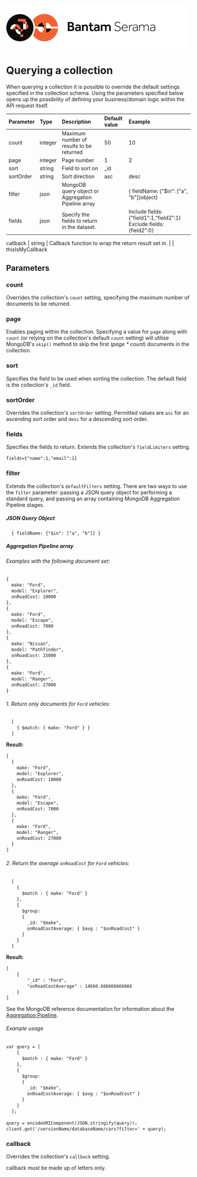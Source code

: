 ![Serama](../serama.png)

# Querying a collection

When querying a collection it is possible to override the default settings specified in the collection schema. Using the parameters specified below opens up the possibility of defining your business/domain logic within the API request itself.

 Parameter       | Type        |  Description                                  | Default value        |  Example
:----------------|:------------|:----------------------------------------------|:---------------------|:--------------
count            | integer     | Maximum number of results to be returned   | 50                   | 10
page             | integer     | Page number                                   | 1                    | 2
sort             | string      | Field to sort on                          | _id                  |
sortOrder       | string      | Sort direction                                | asc                  | desc
filter           | json        | MongoDB query object or Aggregation Pipeline array                            |                      | { fieldName: {"$in": ["a", "b"]}object}
fields           | json        | Specify the fields to return in the dataset.  |          | Include fields: {"field1":1,"field2":1} Exclude fields: {field2":0}

callback         | string      | Callback function to wrap the return result set in.  |               | thisIsMyCallback


## Parameters

### count

Overrides the collection's `count` setting, specifying the maximum number of documents to be returned.

### page

Enables paging within the collection. Specifying a value for `page` along with `count` (or relying on the collection's default `count` setting) will utilise MongoDB's `skip()` method to skip the first (*page * count*) documents in the collection.

### sort

Specifies the field to be used when sorting the collection. The default field is the collection's `_id` field.

### sortOrder

Overrides the collection's `sortOrder` setting. Permitted values are `asc` for an ascending sort order and `desc` for a descending sort order.

### fields

Specifies the fields to return. Extends the collection's `fieldLimiters` setting.

```
fields={"name":1,"email":1}
```

### filter

Extends the collection's `defaultFilters` setting. There are two ways to use the `filter` parameter: passing a JSON query object for performing a standard query, and passing an array containing MongoDB Aggregation Pipeline stages.

##### JSON Query Object

```
  { fieldName: {"$in": ["a", "b"]} }
```

##### Aggregation Pipeline array

###### Examples with the following document set:

```
{
  make: "Ford",
  model: "Explorer",
  onRoadCost: 10000
},
{
  make: "Ford",
  model: "Escape",
  onRoadCost: 7000
},
{
  make: "Nissan",
  model: "Pathfinder",
  onRoadCost: 15000
},
{
  make: "Ford",
  model: "Ranger",
  onRoadCost: 27000
}
```

###### 1. Return only documents for `Ford` vehicles:

```
  [
    { $match: { make: "Ford" } }
  ]
```

**Result:**

```
[
  {
    make: "Ford",
    model: "Explorer",
    onRoadCost: 10000
  },
  {
    make: "Ford",
    model: "Escape",
    onRoadCost: 7000
  },
  {
    make: "Ford",
    model: "Ranger",
    onRoadCost: 27000
  }
]
```

###### 2. Return the average `onRoadCost` for `Ford` vehicles:

```
  [
    {
      $match : { make: "Ford" }
    },
    {
      $group:
      {
        _id: "$make",
        onRoadCostAverage: { $avg : "$onRoadCost" }
      }
    }
  ]
```
**Result:**

```
[
	{
		"_id" : "Ford",
		"onRoadCostAverage" : 14666.666666666666
	}
]
```

See the MongoDB reference documentation for information about the [Aggregation Pipeline](http://docs.mongodb.org/manual/reference/operator/aggregation/#aggregation-pipeline-operator-reference).

###### Example usage

```
var query = [
    {
      $match : { make: "Ford" }
    },
    {
      $group:
      {
        _id: "$make",
        onRoadCostAverage: { $avg : "$onRoadCost" }
      }
    }
  ];

query = encodeURIComponent(JSON.stringify(query));
client.get('/versionName/databaseName/cars?filter=' + query);
```

### callback

Overrides the collection's `callback` setting.

callback must be made up of letters only.
